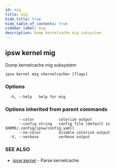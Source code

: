 ```yaml
---
id: mig
title: mig
hide_title: true
hide_table_of_contents: true
sidebar_label: mig
description: Dump kernelcache mig subsystem
---
```

## ipsw kernel mig

Dump kernelcache mig subsystem

```
ipsw kernel mig <kernelcache> [flags]
```

### Options

```
  -h, --help   help for mig
```

### Options inherited from parent commands

```
      --color           colorize output
      --config string   config file (default is $HOME/.config/ipsw/config.yaml)
      --no-color        disable colorize output
  -V, --verbose         verbose output
```

### SEE ALSO

* [ipsw kernel](/docs/cli/ipsw/kernel)	 - Parse kernelcache

